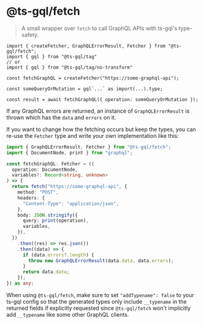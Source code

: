 # @ts-gql/fetch

> A small wrapper over `fetch` to call GraphQL APIs with ts-gql's type-safety.

```tsx
import { createFetcher, GraphQLErrorResult, Fetcher } from "@ts-gql/fetch";
import { gql } from "@ts-gql/tag"
// or
import { gql } from "@ts-gql/tag/no-transform"

const fetchGraphQL = createFetcher("https://some-graphql-api");

const someQueryOrMutation = gql`...` as import(...).type;

const result = await fetchGraphQL({ operation: someQueryOrMutation });
```

If any GraphQL errors are returned, an instance of `GraphQLErrorResult` is thrown which has the `data` and `errors` on it.

If you want to change how the fetching occurs but keep the types, you can re-use the `Fetcher` type and write your own implementation like this:

```ts
import { GraphQLErrorResult, Fetcher } from "@ts-gql/fetch";
import { DocumentNode, print } from "graphql";

const fetchGraphQL: Fetcher = ((
  operation: DocumentNode,
  variables?: Record<string, unknown>
) => {
  return fetch("https://some-graphql-api", {
    method: "POST",
    headers: {
      "Content-Type": "application/json",
    },
    body: JSON.stringify({
      query: print(operation),
      variables,
    }),
  })
    .then((res) => res.json())
    .then((data) => {
      if (data.errors?.length) {
        throw new GraphQLErrorResult(data.data, data.errors);
      }
      return data.data;
    });
}) as any;
```

When using `@ts-gql/fetch`, make sure to set `"addTypename": false` to your ts-gql config so that the generated types only include `__typename` in the returned fields if explicitly requested since `@ts-gql/fetch` won't implicitly add `__typename` like some other GraphQL clients.
